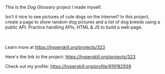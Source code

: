This is the *Dog Glossary* project I made myself.


<p>Isn’t it nice to see pictures of cute dogs on the Internet? In this project, create a page to show random dog pictures and a list of dog breeds using a public API. Practice handling APIs, HTML &amp; JS to build a web page.</p><br/><br/>Learn more at <a href="https://hyperskill.org/projects/323?utm_source=ide&utm_medium=ide&utm_campaign=ide&utm_content=project-card">https://hyperskill.org/projects/323</a>

Here's the link to the project: https://hyperskill.org/projects/323

Check out my profile: https://hyperskill.org/profile/619182939